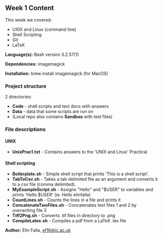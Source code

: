 ## Week 1 Content

This week we covered:
- UXIX and Linux (command line)
- Shell Scripting
- Git
- LaTeX

**Language(s):** Bash version 3.2.57(1)

**Dependencies:** imagemagick

**Installation:** brew install imagemagick (for MacOS)

### Project structure

2 directories:
- **Code** - shell scripts and text docs with answers
- **Data** - data that some scripts are run on
- (Local repo also contains **Sandbox** with test files)

### File descriptions
#### UNIX

- **UnixPrac1.txt** - Contains answers to the 'UNIX and Linux' Practical

#### Shell scripting

- **Boilerplate.sh** - Simple shell script that prints 'This is a shell script'.
- **TabToCsv.sh** - Takes a tab delimited file as an argument and converts it to a csv file (comma delimited).
- **MyExampleScript.sh** - Assigns "Hello" and "$USER" to variables and prints 'Hello $USER' (ie. Hello elinfalla)
- **CountLines.sh** - Counts the lines in a file and prints it
- **ConcatenateTwoFiles.sh** - Concatenates text files 1 and 2 by overwriting file 3
- **Tiff2Png.sh** - Converts .tif files in directory to .png
- **CompileLatex.sh** - Compiles a pdf from a LaTeX .tex file

**Author:** Elin Falla, ef16@ic.ac.uk
